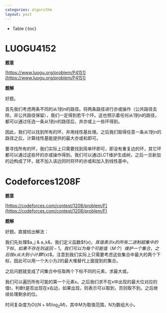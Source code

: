 ```yaml
---
categories: algorithm
layout: post
---
```


- Table
{:toc}

# LUOGU4152

**题意**

[https://www.luogu.org/problem/P4151](https://www.luogu.org/problem/P4151)

**题解**

好题。

首先我们考虑两条不同的从1到n的路径。将两条路径进行亦或操作（公共路径去除，非公共路径保留），我们一定得到若干个环。这也预示着任何从1到n的路径，都可以通过任选一条从1到n的路径后，并亦或上一些环得到。

因此，我们可以找到所有的环，并用线性基处理。之后我们取得任意一条从1到n的路径之后，计算线性基能提供的最大亦或和即可。

要寻找所有的环，我们实际上只需要找到简单环即可，即没有重复边的环，其它环都可以通过这些环的亦或操作得到。我们可以通过LCT维护生成树，之后一旦新加的边构成了环，就不加入该边同时将环的亦或和加入到线性基中。

# Codeforces1208F

**题意**

[https://codeforces.com/contest/1208/problem/F](https://codeforces.com/contest/1208/problem/F)

**题解**

好题。直接给出解法：

我们先处理$a_j & a_k&，我们定义函数$f(x)$，其值表示x的所有二进制超集中的下标，如果不存在则返回-1。我们可以为每个可能值（M个）维护一个集合，之后按x从大到小计算$f(x)$。注意到我们实际上只需要考虑这些集合中最大的两个下标，因此可以用一个大小为2的最大堆替代上面提到的集合。

之后问题就变成了问集合中任取两个下标不同的元素，求最大或。

我们可以遍历所有可能的第一个元素x。之后我们求不在x中出现的最大位对应的值t，判断t是否出现在x右边，如果出现，则表示可以取到，否则取不到。之后继续处理剩余的位。

时间复杂度为$O((N+M)\log_2M)$，其中M为取值范围，N为数组大小。